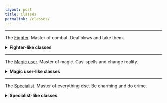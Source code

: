 ```yaml
---
layout: post
title: Classes
permalink: /classes/
---
```


***

The <a href="{{ site.baseurl }}/classes/fighter">Fighter</a>. Master of combat. Deal blows and take them.

<details markdown="1">
<summary><b>Fighter-like classes</b></summary>
*  The <a href="{{ site.baseurl }}/classes/veteran">Veteran</a>. Collect Scars and be grumpy.
*  The <a href="{{ site.baseurl }}/classes/knight-errant">Knight Errant</a>. Challenge fools and suffer none.
*  The <a href="{{ site.baseurl }}/classes/champion">Champion</a>. Chosen by god.
*  The <a href="{{ site.baseurl }}/classes/dwarf">Dwarf</a>. Stout and beardy.
*  The <a href="{{ site.baseurl }}/classes/thug">Thug</a>. Stick those hands up.

</details>

***

The <a href="{{ site.baseurl }}/classes/magic-user">Magic user</a>. Master of magic. Cast spells and change reality.

<details markdown="1">
<summary><b>Magic user-like classes</b></summary>
*  The <a href="{{ site.baseurl }}/classes/scion">Scion</a>. Enact god's will.
*  The <a href="{{ site.baseurl }}/classes/bloatmage">Bloatmage</a>. Be fat and be powerful.
*  The <a href="{{ site.baseurl }}/classes/sorcerer">Sorcerer</a>. Be a god or die trying.
*  The <a href="{{ site.baseurl }}/classes/elf">Elf</a>. Tragically better than everyone else.

</details>

***

The <a href="{{ site.baseurl }}/classes/specialist">Specialist</a>. Master of everything else. Be charming and do crime.

<details markdown="1">
<summary><b>Specialist-like classes</b></summary>
*  The <a href="{{ site.baseurl }}/classes/assassin">Assassin</a>. Investigate people and murder them.
*  The <a href="{{ site.baseurl }}/classes/burglar">Burglar</a>. Crash into buildings and take stuff.
*  The <a href="{{ site.baseurl }}/classes/wandering-sage">Wandering Sage</a>. Know things, discover more.
*  The <a href="{{ site.baseurl }}/classes/gnome">Gnome</a>. Be small and mischievous.
*  The <a href="{{ site.baseurl }}/classes/gaggle-of-goblins">Gaggle of Goblins</a>. Green, mean, and severely maladapted.


</details>
